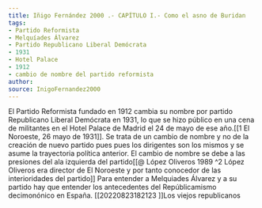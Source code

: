 ```yaml
---
title: Iñigo Fernández 2000 .- CAPÍTULO I.- Como el asno de Buridan
tags: 
- Partido Reformista
- Melquíades Álvarez
- Partido Republicano Liberal Demócrata
- 1931
- Hotel Palace
- 1912
- cambio de nombre del partido reformista
author: 
source: InigoFernandez2000
---
```


El Partido Reformista fundado en 1912 cambia su nombre por partido Republicano Liberal Demócrata en 1931, lo que se hizo público en una cena de militantes en el Hotel Palace de Madrid el 24 de mayo de ese año.[[1 El Noroeste, 26 mayo de 1931]]. Se trata de un cambio de nombre y no de la creación de nuevo partido pues pues los dirigentes son los mismos y se asume la trayectoria política anterior.
El cambio de nombre se debe a las presiones del ala izquierda del partido[[@ López Oliveros 1989 ^2 López Oliveros era director de El Noroeste y por tanto conocedor de las interioridades del partido]]
Para entender a Melquiades Álvarez y a su partido hay que entender los antecedentes del Repúblicamismo decimonónico en España.
[[20220823182123 ]]Los viejos republicanos



